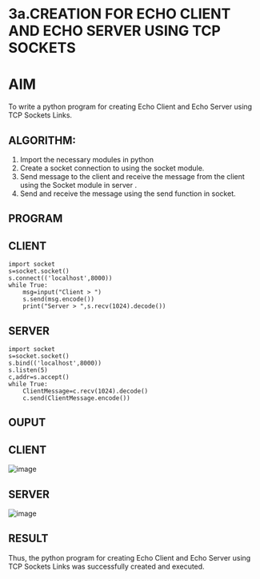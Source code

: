 # 3a.CREATION FOR ECHO CLIENT AND ECHO SERVER USING TCP SOCKETS
# AIM
To write a python program for creating Echo Client and Echo Server using TCP
Sockets Links.
## ALGORITHM:
1. Import the necessary modules in python
2. Create a socket connection to using the socket module.
3. Send message to the client and receive the message from the client using the Socket module in
 server .
4. Send and receive the message using the send function in socket.
## PROGRAM
## CLIENT
```
import socket 
s=socket.socket() 
s.connect(('localhost',8000)) 
while True: 
    msg=input("Client > ") 
    s.send(msg.encode()) 
    print("Server > ",s.recv(1024).decode())
```
## SERVER
```
import socket 
s=socket.socket() 
s.bind(('localhost',8000)) 
s.listen(5) 
c,addr=s.accept() 
while True: 
    ClientMessage=c.recv(1024).decode() 
    c.send(ClientMessage.encode())
```
## OUPUT
## CLIENT
![image](https://github.com/MaithreyanDinakaran/3a.Sockets_Creation_for_Echo_Client_and_Echo_Server/assets/119104032/153e2b75-31e6-459b-9923-e9fdf56b78a7)
## SERVER
![image](https://github.com/MaithreyanDinakaran/3a.Sockets_Creation_for_Echo_Client_and_Echo_Server/assets/119104032/9ed1564a-b438-48f4-8708-4136dedf56c2)

## RESULT
Thus, the python program for creating Echo Client and Echo Server using TCP Sockets Links 
was successfully created and executed.
